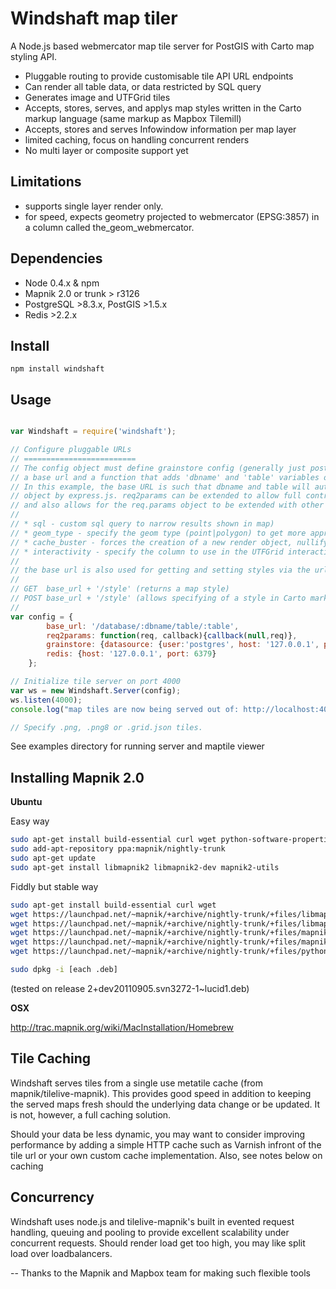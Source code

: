 Windshaft map tiler
===================

A Node.js based webmercator map tile server for PostGIS with Carto map styling API.

* Pluggable routing to provide customisable tile API URL endpoints
* Can render all table data, or data restricted by SQL query
* Generates image and UTFGrid tiles
* Accepts, stores, serves, and applys map styles written in the Carto markup language (same markup as Mapbox Tilemill)
* Accepts, stores and serves Infowindow information per map layer
* limited caching, focus on handling concurrent renders
* No multi layer or composite support yet


Limitations
-----------
* supports single layer render only.
* for speed, expects geometry projected to webmercator (EPSG:3857) in a column called the_geom_webmercator.


Dependencies
------------
* Node 0.4.x & npm
* Mapnik 2.0 or trunk > r3126
* PostgreSQL >8.3.x, PostGIS >1.5.x
* Redis >2.2.x


Install
-------
```
npm install windshaft
```


Usage
-----
```javascript

var Windshaft = require('windshaft');

// Configure pluggable URLs
// =========================
// The config object must define grainstore config (generally just postgres connection details), redis config,
// a base url and a function that adds 'dbname' and 'table' variables onto the Express.js req.params object.
// In this example, the base URL is such that dbname and table will automatically be added to the req.params
// object by express.js. req2params can be extended to allow full control over the specifying of dbname and table,
// and also allows for the req.params object to be extended with other variables, such as:
//
// * sql - custom sql query to narrow results shown in map)
// * geom_type - specify the geom type (point|polygon) to get more appropriate default styles
// * cache_buster - forces the creation of a new render object, nullifying existing metatile caches
// * interactivity - specify the column to use in the UTFGrid interactivity layer (defaults to null)
//
// the base url is also used for getting and setting styles via the urls:
//
// GET  base_url + '/style' (returns a map style)
// POST base_url + '/style' (allows specifying of a style in Carto markup in the 'style' form variable).
//
var config = {
        base_url: '/database/:dbname/table/:table',
        req2params: function(req, callback){callback(null,req)},
        grainstore: {datasource: {user:'postgres', host: '127.0.0.1', port: 5432}}, //see grainstore npm for other options
        redis: {host: '127.0.0.1', port: 6379}
    };

// Initialize tile server on port 4000
var ws = new Windshaft.Server(config);
ws.listen(4000);
console.log("map tiles are now being served out of: http://localhost:4000" + config.base_url + '/:z/:x/:y.*');

// Specify .png, .png8 or .grid.json tiles.
```

See examples directory for running server and maptile viewer


Installing Mapnik 2.0
----------------------

**Ubuntu**

Easy way

```bash
sudo apt-get install build-essential curl wget python-software-properties
sudo add-apt-repository ppa:mapnik/nightly-trunk
sudo apt-get update
sudo apt-get install libmapnik2 libmapnik2-dev mapnik2-utils
```

Fiddly but stable way

```bash
sudo apt-get install build-essential curl wget
wget https://launchpad.net/~mapnik/+archive/nightly-trunk/+files/libmapnik2-dev_2%2Bdev20110905.svn3272-1~lucid1_amd64.deb (or i386)
wget https://launchpad.net/~mapnik/+archive/nightly-trunk/+files/libmapnik2_2%2Bdev20110905.svn3272-1~lucid1_amd64.deb
wget https://launchpad.net/~mapnik/+archive/nightly-trunk/+files/mapnik2-doc_2%2Bdev20110905.svn3272-1~lucid1_all.deb
wget https://launchpad.net/~mapnik/+archive/nightly-trunk/+files/mapnik2-utils_2%2Bdev20110905.svn3272-1~lucid1_amd64.deb
wget https://launchpad.net/~mapnik/+archive/nightly-trunk/+files/python-mapnik2_2%2Bdev20110905.svn3272-1~lucid1_amd64.deb

sudo dpkg -i [each .deb]
```

(tested on release 2+dev20110905.svn3272-1~lucid1.deb)

**OSX**

http://trac.mapnik.org/wiki/MacInstallation/Homebrew


Tile Caching
------------
Windshaft serves tiles from a single use metatile cache (from mapnik/tilelive-mapnik). This provides good speed in
addition to keeping the served maps fresh should the underlying data change or be updated. It is not, however, a full caching solution.

Should your data be less dynamic, you may want to consider improving performance by adding a simple HTTP cache such as Varnish infront of the
tile url or your own custom cache implementation. Also, see notes below on caching


Concurrency
------------
Windshaft uses node.js and tilelive-mapnik's built in evented request handling, queuing and pooling to provide excellent scalability under concurrent requests.
Should render load get too high, you may like split load over loadbalancers.


--
Thanks to the Mapnik and Mapbox team for making such flexible tools


